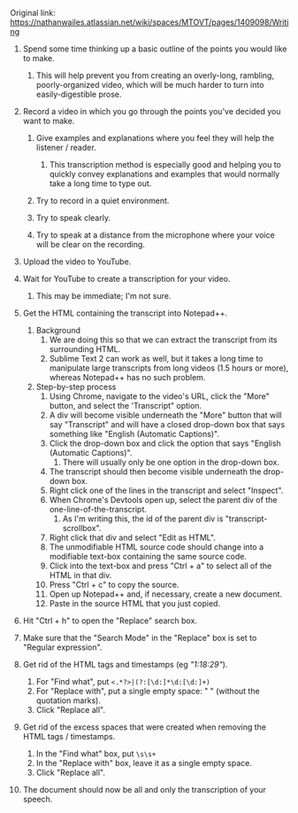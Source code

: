 Original link:
https://nathanwailes.atlassian.net/wiki/spaces/MTOVT/pages/1409098/Writing

1.  Spend some time thinking up a basic outline of the points you would like to make.
    1.  This will help prevent you from creating an overly-long, rambling, poorly-organized video, which will be much harder to turn into easily-digestible prose.
2.  Record a video in which you go through the points you've decided you want to make.
    1.  Give examples and explanations where you feel they will help the listener / reader.  

        1.  This transcription method is especially good and helping you to quickly convey explanations and examples that would normally take a long time to type out.
    2.  Try to record in a quiet environment.
    3.  Try to speak clearly.
    4.  Try to speak at a distance from the microphone where your voice will be clear on the recording.
3.  Upload the video to YouTube.
4.  Wait for YouTube to create a transcription for your video.
    1.  This may be immediate; I'm not sure.
5.  Get the HTML containing the transcript into Notepad++.  

    1.  Background
        1.  We are doing this so that we can extract the transcript from its surrounding HTML.
        2.  Sublime Text 2 can work as well, but it takes a long time to manipulate large transcripts from long videos (1.5 hours or more), whereas Notepad++ has no such problem.
    2.  Step-by-step process
        1.  Using Chrome, navigate to the video's URL, click the "More" button, and select the 'Transcript" option.
        2.  A div will become visible underneath the "More" button that will say "Transcript" and will have a closed drop-down box that says something like "English (Automatic Captions)".
        3.  Click the drop-down box and click the option that says "English (Automatic Captions)".
            1.  There will usually only be one option in the drop-down box.
        4.  The transcript should then become visible underneath the drop-down box.
        5.  Right click one of the lines in the transcript and select "Inspect".
        6.  When Chrome's Devtools open up, select the parent div of the one-line-of-the-transcript.
            1.  As I'm writing this, the id of the parent div is "transcript-scrollbox".
        7.  Right click that div and select "Edit as HTML".
        8.  The unmodifiable HTML source code should change into a modifiable text-box containing the same source code.
        9.  Click into the text-box and press "Ctrl + a" to select all of the HTML in that div.
        10.  Press "Ctrl + c" to copy the source.
        11.  Open up Notepad++ and, if necessary, create a new document.
        12.  Paste in the source HTML that you just copied.
6.  Hit "Ctrl + h" to open the "Replace" search box.
7.  Make sure that the "Search Mode" in the "Replace" box is set to "Regular expression".
8.  Get rid of the HTML tags and timestamps (eg _"1:18:29"_).
    1.  For "Find what", put `<.*?>|(?:[\d:]*\d:[\d:]+)`
    2.  For "Replace with", put a single empty space: " " (without the quotation marks).
    3.  Click "Replace all".
9.  Get rid of the excess spaces that were created when removing the HTML tags / timestamps.
    1.  In the "Find what" box, put `\s\s+`
    2.  In the "Replace with" box, leave it as a single empty space.
    3.  Click "Replace all".
10.  The document should now be all and only the transcription of your speech.

